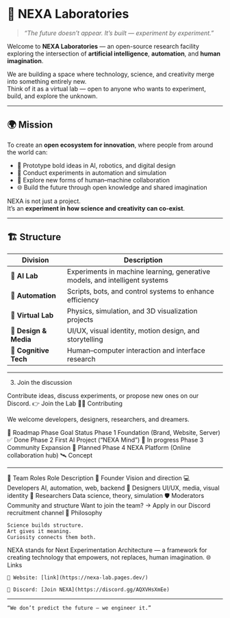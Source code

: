 # 🧠 NEXA Laboratories

> _“The future doesn’t appear. It’s built — experiment by experiment.”_

Welcome to **NEXA Laboratories** — an open-source research facility exploring the intersection of **artificial intelligence**, **automation**, and **human imagination**.

We are building a space where technology, science, and creativity merge into something entirely new.  
Think of it as a virtual lab — open to anyone who wants to experiment, build, and explore the unknown.

---

## 🌍 Mission

To create an **open ecosystem for innovation**, where people from around the world can:
- 🧩 Prototype bold ideas in AI, robotics, and digital design  
- 🔬 Conduct experiments in automation and simulation  
- 🎨 Explore new forms of human–machine collaboration  
- 🌐 Build the future through open knowledge and shared imagination  

NEXA is not just a project.  
It’s an **experiment in how science and creativity can co-exist**.

---

## 🏗️ Structure

| Division | Description |
|-----------|--------------|
| 🤖 **AI Lab** | Experiments in machine learning, generative models, and intelligent systems |
| 🧩 **Automation** | Scripts, bots, and control systems to enhance efficiency |
| 🔬 **Virtual Lab** | Physics, simulation, and 3D visualization projects |
| 🎨 **Design & Media** | UI/UX, visual identity, motion design, and storytelling |
| 🧠 **Cognitive Tech** | Human–computer interaction and interface research |

---

3. Join the discussion

Contribute ideas, discuss experiments, or propose new ones on our Discord.
👉 Join the Lab
🧑‍🔬 Contributing

We welcome developers, designers, researchers, and dreamers.

🧭 Roadmap
Phase	Goal	Status
Phase 1	Foundation (Brand, Website, Server)	✅ Done
Phase 2	First AI Project (“NEXA Mind”)	🧪 In progress
Phase 3	Community Expansion	🚧 Planned
Phase 4	NEXA Platform (Online collaboration hub)	🛰️ Concept

---

🧩 Team Roles
Role	Description
👑 Founder	Vision and direction
💻 Developers	AI, automation, web, backend
🎨 Designers	UI/UX, media, visual identity
🧠 Researchers	Data science, theory, simulation
🛡️ Moderators	Community and structure
Want to join the team?
→ Apply in our Discord recruitment channel
🧬 Philosophy

    Science builds structure.
    Art gives it meaning.
    Curiosity connects them both.

NEXA stands for Next Experimentation Architecture — a framework for creating technology that empowers, not replaces, human imagination.
🌐 Links

    🧠 Website: [link](https://nexa-lab.pages.dev/)

    💬 Discord: [Join NEXA](https://discord.gg/AQXVHsXmEe)

---

    “We don’t predict the future — we engineer it.”
